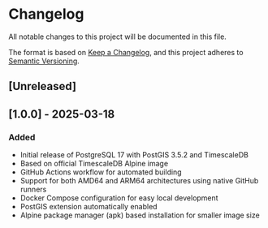 # Changelog

All notable changes to this project will be documented in this file.

The format is based on [Keep a Changelog](https://keepachangelog.com/en/1.0.0/),
and this project adheres to [Semantic Versioning](https://semver.org/spec/v2.0.0.html).

## [Unreleased]

## [1.0.0] - 2025-03-18

### Added
- Initial release of PostgreSQL 17 with PostGIS 3.5.2 and TimescaleDB
- Based on official TimescaleDB Alpine image
- GitHub Actions workflow for automated building
- Support for both AMD64 and ARM64 architectures using native GitHub runners
- Docker Compose configuration for easy local development
- PostGIS extension automatically enabled
- Alpine package manager (apk) based installation for smaller image size 